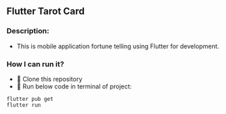 ## Flutter Tarot Card

### Description:
- This is mobile application fortune telling using Flutter for development.

### How I can run it?
- :rocket: Clone this repository
- :rocket: Run below code in terminal of project:
```terminal
flutter pub get
flutter run
```